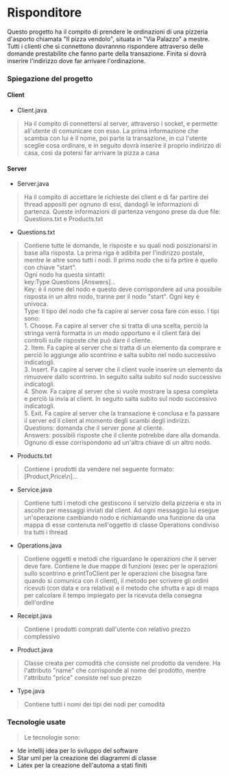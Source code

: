# Risponditore

Questo progetto ha il compito di prendere le ordinazioni di una pizzeria d'asporto chiamata "Il pizza vendolo", situata in "Via Palazzo" a mestre. Tutti i clienti che si connettono dovrannno rispondere attraverso delle domande prestabilite che fanno parte della transazione. Finita si dovrà inserire l'indirizzo dove far arrivare l'ordinazione.

### Spiegazione del progetto

#### Client

* Client.java
> Ha il compito di connettersi al server, attraverso i socket, e permette all'utente di comunicare con esso. La prima informazione che scambia con lui è il nome, poi parte la transazione, in cui l'utente sceglie cosa ordinare, e in seguito dovrà inserire il proprio indirizzo di casa, così da potersi far arrivare la pizza a casa

#### Server

* Server.java
> Ha il compito di accettare le richieste dei client e di far partire dei thread appositi per ognuno di essi, dandogli le informazioni di partenza. Queste informazioni di partenza vengono prese da due file: Questions.txt e Products.txt

   * Questions.txt
   > Contiene tutte le domande, le risposte e su quali nodi posizionarsi in base alla risposta. La prima riga è adibita per l'indirizzo postale, mentre le altre sono tutti i nodi. Il primo nodo che si fa prtire è quello con chiave "start". <br />
   Ogni nodo ha questa sintatti: <br />
           key:Type
                Questions
                    [Answers]... <br />
    Key: è il nome del nodo e questo deve corrispondere ad una possibile risposta in un altro nodo, tranne per il nodo "start". Ogni key è univoca. <br />
    Type: Il tipo del nodo che fa capire al server cosa fare con esso. I tipi sono: <br />
        1. Choose. Fa capire al server che si tratta di una scelta, perciò la stringa verrà formatta in un modo opportuno e il client farà dei controlli sulle risposte che può dare il cliente. <br />
        2. Item. Fa capire al server che si tratta di un elemento da comprare e perciò lo aggiunge allo scontrino e salta subito nel nodo successivo indicatogli. <br />
        3. Insert. Fa capire al server che il client vuole inserire un elemento da rimuovere dallo scontrino. In seguito salta subito sul nodo successivo indicatogli. <br />
        4. Show. Fa caipre al server che si vuole mostrare la spesa completa e perciò la invia al client. In seguito salta subito sul nodo successivo indicatogli. <br />
        5. Exit. Fa capire al server che la transazione è conclusa e fa passare il server ed il client al momento degli scambi degli indirizzi. <br />
    Questions: domanda che il server pone al cliente. <br />
    Answers: possibili risposte che il cliente potrebbe dare alla domanda. Ognuno di esse corrispondono ad un'altra chiave di un altro nodo.

  * Products.txt
  > Contiene i prodotti da vendere nel seguente formato: <br />
          [Product,Price\n]...

* Service.java
> Contiene tutti i metodi che gestiscono il servizio della pizzeria e sta in ascolto per messaggi inviati dal client. Ad ogni messaggio lui esegue un'operazione cambiando nodo e richiamando una funzione da una mappa di esse contenuta nell'oggetto di classe Operations condiviso tra tutti i thread

* Operations.java
> Contiene oggetti e metodi che riguardano le operazioni che il server deve fare. Contiene le due mappe di funzioni (exec per le operazioni sullo scontrino e printToClient per le operazioni che bisogna fare quando si comunica con il client), il metodo per scrivere gli ordini ricevuti (con data e ora relativa) e il metodo che sfrutta e api di maps per calcolare il tempo impiegato per la ricevuta della consegna dell'ordine

* Receipt.java
> Contiene i prodotti comprati dall'utente con relativo prezzo complessivo

* Product.java
> Classe creata per comodità che consiste nel prodotto da vendere. Ha l'attributo "name" che corrisponde al nome del prodotto, mentre l'attributo "price" consiste nel suo prezzo

* Type.java
> Contiene tutti i nomi dei tipi dei nodi per comodità

### Tecnologie usate
> Le tecnologie sono:
* Ide intellij idea per lo sviluppo del software
* Star uml per la creazione dei diagrammi di classe
* Latex per la creazione dell'automa a stati finiti
